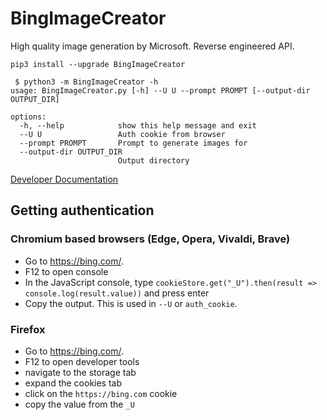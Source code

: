 # BingImageCreator
High quality image generation by Microsoft. Reverse engineered API.

`pip3 install --upgrade BingImageCreator`

```
 $ python3 -m BingImageCreator -h 
usage: BingImageCreator.py [-h] --U U --prompt PROMPT [--output-dir OUTPUT_DIR]

options:
  -h, --help            show this help message and exit
  --U U                 Auth cookie from browser
  --prompt PROMPT       Prompt to generate images for
  --output-dir OUTPUT_DIR
                        Output directory
```

[Developer Documentation](https://github.com/acheong08/BingImageCreator/blob/main/DOCUMENTATION.md)


## Getting authentication
### Chromium based browsers (Edge, Opera, Vivaldi, Brave)
- Go to https://bing.com/.
- F12 to open console
- In the JavaScript console, type `cookieStore.get("_U").then(result => console.log(result.value))` and press enter
- Copy the output. This is used in `--U` or `auth_cookie`.

### Firefox
- Go to https://bing.com/.
- F12 to open developer tools
- navigate to the storage tab
- expand the cookies tab
- click on the `https://bing.com` cookie
- copy the value from the `_U`
